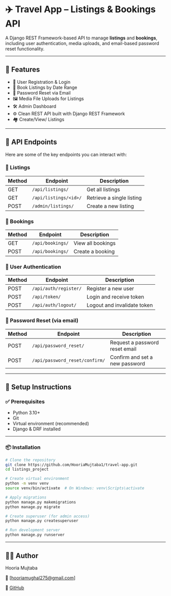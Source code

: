 # ✈️ Travel App – Listings & Bookings API

A Django REST Framework-based API to manage **listings** and **bookings**, including user authentication, media uploads, and email-based password reset functionality.


---

## 🚀 Features

- 🔐 User Registration & Login
- 📅 Book Listings by Date Range
- 📩 Password Reset via Email
- 🖼️ Media File Uploads for Listings
- 🛠️ Admin Dashboard
- ⚙️ Clean REST API built with Django REST Framework
- 🏘️ Create/View/ Listings

---

## 🔗 API Endpoints

Here are some of the key endpoints you can interact with:

### 📄 Listings

| Method | Endpoint                   | Description                    |
|--------|----------------------------|--------------------------------|
| GET    | `/api/listings/`           | Get all listings               |
| GET    | `/api/listings/<id>/`      | Retrieve a single listing      |
| POST   | `/admin/listings/`         | Create a new listing           |

### 📝 Bookings

| Method | Endpoint                   | Description                    |
|--------|----------------------------|--------------------------------|
| GET    | `/api/bookings/`           | View all bookings              |
| POST   | `/api/bookings/`           | Create a booking               |

### 👤 User Authentication

| Method | Endpoint                      | Description                    |
|--------|-------------------------------|--------------------------------|
| POST   | `/api/auth/register/`         | Register a new user            |
| POST   | `/api/token/`                 | Login and receive token        |
| POST   | `/api/auth/logout/`           | Logout and invalidate token    |

### 🔑 Password Reset (via email)

| Method | Endpoint                                  | Description                          |
|--------|-------------------------------------------|--------------------------------------|
| POST   | `/api/password_reset/`                    | Request a password reset email       |
| POST   | `/api/password_reset/confirm/`            | Confirm and set a new password       |

---

## 🧪 Setup Instructions

### ✅ Prerequisites

- Python 3.10+
- Git
- Virtual environment (recommended)
- Django & DRF installed

---

### 📦 Installation

```bash
# Clone the repository
git clone https://github.com/HooriaMujtaba1/travel-app.git
cd listings_project

# Create virtual environment
python -m venv venv
source venv/bin/activate  # On Windows: venv\Scripts\activate

# Apply migrations
python manage.py makemigrations
python manage.py migrate

# Create superuser (for admin access)
python manage.py createsuperuser

# Run development server
python manage.py runserver

```
---

## 🙋‍♀️ Author

Hooria Mujtaba

🔗 [hooriamughal275@gmail.com]

🔗 [GitHub](https://github.com/HooriaMujtaba1)

